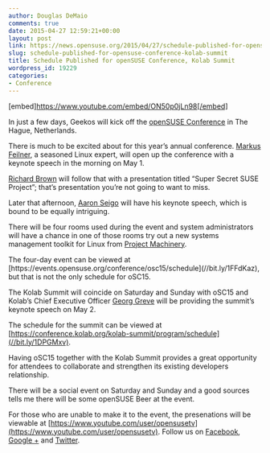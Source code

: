 ```yaml
---
author: Douglas DeMaio
comments: true
date: 2015-04-27 12:59:21+00:00
layout: post
link: https://news.opensuse.org/2015/04/27/schedule-published-for-opensuse-conference-kolab-summit/
slug: schedule-published-for-opensuse-conference-kolab-summit
title: Schedule Published for openSUSE Conference, Kolab Summit
wordpress_id: 19229
categories:
- Conference
---
```




[embed]https://www.youtube.com/embed/ON50p0jLn98[/embed]

In just a few days, Geekos will kick off the [openSUSE Conference](//bit.ly/OSCingit) in The Hague, Netherlands.

There is much to be excited about for this year’s annual conference. [Markus Feilner](https://events.opensuse.org/conference/osc15/proposal/648), a seasoned Linux expert, will open up the conference with a keynote speech in the morning on May 1.

[Richard Brown](https://events.opensuse.org/conference/osc15/proposal/610) will follow that with a presentation titled “Super Secret SUSE Project”; that’s presentation you’re not going to want to miss.

Later that afternoon, [Aaron Seigo](https://events.opensuse.org/conference/osc15/proposal/600) will have his keynote speech, which is bound to be equally intriguing.

‎There will be four rooms used during the event and system administrators will have a chance in one of those rooms try out a new systems management toolkit for Linux from [Project Machinery](//bit.ly/1IeH3As).

<!-- more -->The four-day event can be viewed at [https://events.opensuse.org/conference/osc15/schedule](//bit.ly/1FFdKaz), but that is not the only schedule for oSC15.

The Kolab Summit will coincide on Saturday and Sunday with oSC15 and Kolab’s Chief Executive Officer [Georg Greve](https://conference.kolab.org/kolab-summit/sessions/keynote-road-ahead-kolaboration) will be providing the summit’s keynote speech on May 2.

The schedule for the summit can be viewed at [https://conference.kolab.org/kolab-summit/program/schedule](//bit.ly/1DPGMxv).

Having oSC15 together with the Kolab Summit provides a great opportunity for attendees to collaborate and strengthen its existing developers relationship.

There will be a social event on Saturday and Sunday and a good sources tells me there will be some openSUSE Beer at the event.

For those who are unable to make it to the event, the presenations will be viewable at [https://www.youtube.com/user/opensusetv](https://www.youtube.com/user/opensusetv). Follow us on [Facebook](//on.fb.me/1PLITL6), [Google +](//bit.ly/1QzT9Yp) and [Twitter](//bit.ly/1sKeOgJ).


